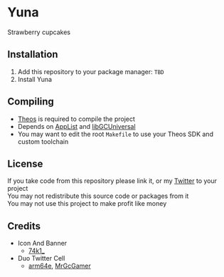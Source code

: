 # Yuna
Strawberry cupcakes

## Installation
1. Add this repository to your package manager: `TBD`
2. Install Yuna

## Compiling
  - [Theos](https://theos.dev/) is required to compile the project
  - Depends on [AppList](https://github.com/rpetrich/AppList) and [libGCUniversal](https://github.com/MrGcGamer/LibGcUniversalDocumentation)
  - You may want to edit the root `Makefile` to use your Theos SDK and custom toolchain

## License
If you take code from this repository please link it, or my [Twitter](https://twitter.com/schneelittchen) to your project<br>
You may not redistribute this source code or packages from it<br>
You may not use this project to make profit like money

## Credits
  - Icon And Banner
    - [74k1_](https://twitter.com/74k1_)
  - Duo Twitter Cell
    - [arm64e](https://twitter.com/arm64e), [MrGcGamer](https://twitter.com/MrGcGamer)